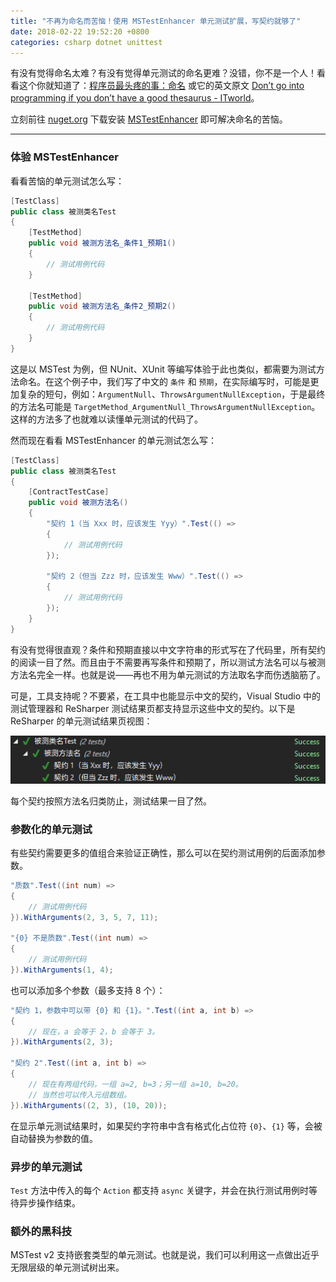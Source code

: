 ```yaml
---
title: "不再为命名而苦恼！使用 MSTestEnhancer 单元测试扩展，写契约就够了"
date: 2018-02-22 19:52:20 +0800
categories: csharp dotnet unittest
---
```


有没有觉得命名太难？有没有觉得单元测试的命名更难？没错，你不是一个人！看看这个你就知道了：[程序员最头疼的事：命名](http://blog.jobbole.com/50708/#rd?sukey=fc78a68049a14bb285ac0d81ca56806ac10192f4946a780ea3f3dd630804f86056e6fcfe6fcaeddb3dc04830b7e3b3eb) 或它的英文原文 [Don’t go into programming if you don’t have a good thesaurus - ITworld](https://www.itworld.com/article/2833265/cloud-computing/don-t-go-into-programming-if-you-don-t-have-a-good-thesaurus.html)。

立刻前往 [nuget.org](https://www.nuget.org/) 下载安装 [MSTestEnhancer](https://www.nuget.org/packages/MSTestEnhancer/) 即可解决命名的苦恼。

---

<div id="toc"></div>

### 体验 MSTestEnhancer

看看苦恼的单元测试怎么写：

```csharp
[TestClass]
public class 被测类名Test
{
    [TestMethod]
    public void 被测方法名_条件1_预期1()
    {
        // 测试用例代码
    }

    [TestMethod]
    public void 被测方法名_条件2_预期2()
    {
        // 测试用例代码
    }
}
```

这是以 MSTest 为例，但 NUnit、XUnit 等编写体验于此也类似，都需要为测试方法命名。在这个例子中，我们写了中文的 `条件` 和 `预期`，在实际编写时，可能是更加复杂的短句，例如：`ArgumentNull`、`ThrowsArgumentNullException`，于是最终的方法名可能是 `TargetMethod_ArgumentNull_ThrowsArgumentNullException`。这样的方法多了也就难以读懂单元测试的代码了。

然而现在看看 MSTestEnhancer 的单元测试怎么写：

```csharp
[TestClass]
public class 被测类名Test
{
    [ContractTestCase]
    public void 被测方法名()
    {
        "契约 1（当 Xxx 时，应该发生 Yyy）".Test(() =>
        {
            // 测试用例代码
        });
        
        "契约 2（但当 Zzz 时，应该发生 Www）".Test(() =>
        {
            // 测试用例代码
        });
    }
}
```

有没有觉得很直观？条件和预期直接以中文字符串的形式写在了代码里，所有契约的阅读一目了然。而且由于不需要再写条件和预期了，所以测试方法名可以与被测方法名完全一样。也就是说——再也不用为单元测试的方法取名字而伤透脑筋了。

可是，工具支持呢？不要紧，在工具中也能显示中文的契约，Visual Studio 中的测试管理器和 ReSharper 测试结果页都支持显示这些中文的契约。以下是 ReSharper 的单元测试结果页视图：

![单元测试结果页](/static/posts/2018-02-12-08-54-31.png)

每个契约按照方法名归类防止，测试结果一目了然。

### 参数化的单元测试

有些契约需要更多的值组合来验证正确性，那么可以在契约测试用例的后面添加参数。

```csharp
"质数".Test((int num) =>
{
    // 测试用例代码
}).WithArguments(2, 3, 5, 7, 11);

"{0} 不是质数".Test((int num) =>
{
    // 测试用例代码
}).WithArguments(1, 4);
```

也可以添加多个参数（最多支持 8 个）：

```csharp
"契约 1，参数中可以带 {0} 和 {1}。".Test((int a, int b) =>
{
    // 现在，a 会等于 2，b 会等于 3。
}).WithArguments(2, 3);

"契约 2".Test((int a, int b) =>
{
    // 现在有两组代码，一组 a=2, b=3；另一组 a=10, b=20。
    // 当然也可以传入元组数组。
}).WithArguments((2, 3), (10, 20));
```

在显示单元测试结果时，如果契约字符串中含有格式化占位符 `{0}`、`{1}` 等，会被自动替换为参数的值。

### 异步的单元测试

`Test` 方法中传入的每个 `Action` 都支持 `async` 关键字，并会在执行测试用例时等待异步操作结束。

### 额外的黑科技

MSTest v2 支持嵌套类型的单元测试。也就是说，我们可以利用这一点做出近乎无限层级的单元测试树出来。
